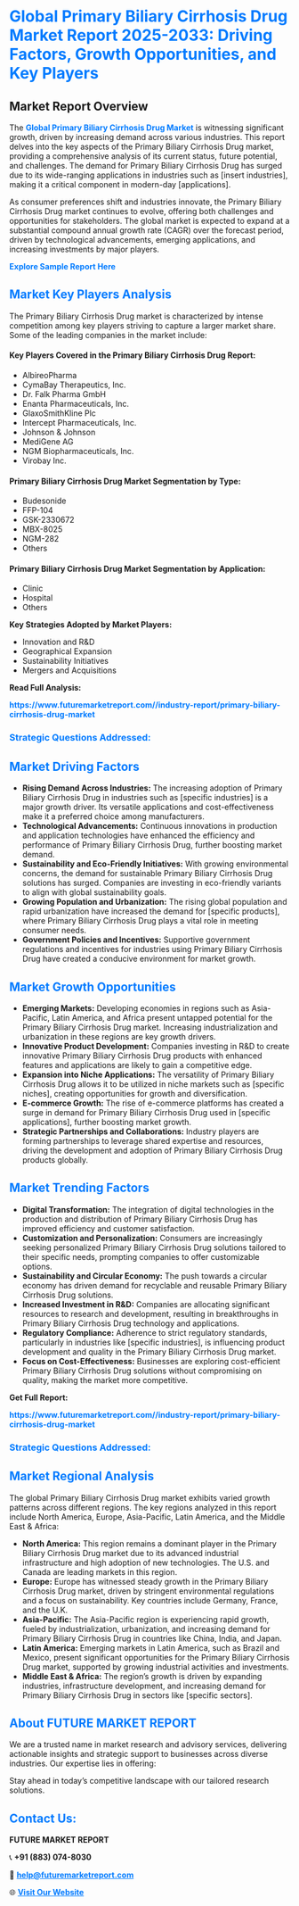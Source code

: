<h1 style="color: #007BFF;">Global Primary Biliary Cirrhosis Drug Market Report 2025-2033: Driving Factors, Growth Opportunities, and Key Players</h1>

<section id="overview">
<h2>Market Report Overview</h2>
<p>The <a href="https://www.futuremarketreport.com//industry-report/primary-biliary-cirrhosis-drug-market" style="color: #007BFF; text-decoration: none;"><strong>Global Primary Biliary Cirrhosis Drug Market</strong></a> is witnessing significant growth, driven by increasing demand across various industries. This report delves into the key aspects of the Primary Biliary Cirrhosis Drug market, providing a comprehensive analysis of its current status, future potential, and challenges. The demand for Primary Biliary Cirrhosis Drug has surged due to its wide-ranging applications in industries such as [insert industries], making it a critical component in modern-day [applications].</p>
<p>As consumer preferences shift and industries innovate, the Primary Biliary Cirrhosis Drug market continues to evolve, offering both challenges and opportunities for stakeholders. The global market is expected to expand at a substantial compound annual growth rate (CAGR) over the forecast period, driven by technological advancements, emerging applications, and increasing investments by major players.</p>
</section>

<section id="overview">
<p><a href="https://www.futuremarketreport.com//request-sample/reportId=53926" style="color: #007BFF; text-decoration: none;"><strong>Explore Sample Report Here</strong></a></p>
</section>

<section id="key-players">
<h2 style="color: #007BFF;">Market Key Players Analysis</h2>
<p>The Primary Biliary Cirrhosis Drug market is characterized by intense competition among key players striving to capture a larger market share. Some of the leading companies in the market include:</p>
<h4>Key Players Covered in the Primary Biliary Cirrhosis Drug Report:</h4>
<ul><li>AlbireoPharma</li><li>CymaBay Therapeutics, Inc.</li><li>Dr. Falk Pharma GmbH</li><li>Enanta Pharmaceuticals, Inc.</li><li>GlaxoSmithKline Plc</li><li>Intercept Pharmaceuticals, Inc.</li><li>Johnson &amp; Johnson</li><li>MediGene AG</li><li>NGM Biopharmaceuticals, Inc.</li><li>Virobay Inc.</li></ul>
<h4>Primary Biliary Cirrhosis Drug Market Segmentation by Type:</h4>
<ul><li>Budesonide</li><li>FFP-104</li><li>GSK-2330672</li><li>MBX-8025</li><li>NGM-282</li><li>Others</li></ul>

<h4>Primary Biliary Cirrhosis Drug Market Segmentation by Application:</h4>
<ul><li>Clinic</li><li>Hospital</li><li>Others</li></ul>
<p><strong>Key Strategies Adopted by Market Players:</strong></p>
<ul>
<li>Innovation and R&D</li>
<li>Geographical Expansion</li>
<li>Sustainability Initiatives</li>
<li>Mergers and Acquisitions</li>
</ul>
</section>

<section>
<p><strong>Read Full Analysis: </strong></p><a href="https://www.futuremarketreport.com//industry-report/primary-biliary-cirrhosis-drug-market" style="color: #007BFF; text-decoration: none;"><strong>https://www.futuremarketreport.com//industry-report/primary-biliary-cirrhosis-drug-market</strong></a>
<h3 style="color: #007BFF;">Strategic Questions Addressed:</h3>
</section>

<section id="driving-factors">
<h2 style="color: #007BFF;">Market Driving Factors</h2>
<ul>
<li><strong>Rising Demand Across Industries:</strong> The increasing adoption of Primary Biliary Cirrhosis Drug in industries such as [specific industries] is a major growth driver. Its versatile applications and cost-effectiveness make it a preferred choice among manufacturers.</li>
<li><strong>Technological Advancements:</strong> Continuous innovations in production and application technologies have enhanced the efficiency and performance of Primary Biliary Cirrhosis Drug, further boosting market demand.</li>
<li><strong>Sustainability and Eco-Friendly Initiatives:</strong> With growing environmental concerns, the demand for sustainable Primary Biliary Cirrhosis Drug solutions has surged. Companies are investing in eco-friendly variants to align with global sustainability goals.</li>
<li><strong>Growing Population and Urbanization:</strong> The rising global population and rapid urbanization have increased the demand for [specific products], where Primary Biliary Cirrhosis Drug plays a vital role in meeting consumer needs.</li>
<li><strong>Government Policies and Incentives:</strong> Supportive government regulations and incentives for industries using Primary Biliary Cirrhosis Drug have created a conducive environment for market growth.</li>
</ul>
</section>

<section id="growth-opportunities">
<h2 style="color: #007BFF;">Market Growth Opportunities</h2>
<ul>
<li><strong>Emerging Markets:</strong> Developing economies in regions such as Asia-Pacific, Latin America, and Africa present untapped potential for the Primary Biliary Cirrhosis Drug market. Increasing industrialization and urbanization in these regions are key growth drivers.</li>
<li><strong>Innovative Product Development:</strong> Companies investing in R&D to create innovative Primary Biliary Cirrhosis Drug products with enhanced features and applications are likely to gain a competitive edge.</li>
<li><strong>Expansion into Niche Applications:</strong> The versatility of Primary Biliary Cirrhosis Drug allows it to be utilized in niche markets such as [specific niches], creating opportunities for growth and diversification.</li>
<li><strong>E-commerce Growth:</strong> The rise of e-commerce platforms has created a surge in demand for Primary Biliary Cirrhosis Drug used in [specific applications], further boosting market growth.</li>
<li><strong>Strategic Partnerships and Collaborations:</strong> Industry players are forming partnerships to leverage shared expertise and resources, driving the development and adoption of Primary Biliary Cirrhosis Drug products globally.</li>
</ul>
</section>

<section id="trending-factors">
<h2 style="color: #007BFF;">Market Trending Factors</h2>
<ul>
<li><strong>Digital Transformation:</strong> The integration of digital technologies in the production and distribution of Primary Biliary Cirrhosis Drug has improved efficiency and customer satisfaction.</li>
<li><strong>Customization and Personalization:</strong> Consumers are increasingly seeking personalized Primary Biliary Cirrhosis Drug solutions tailored to their specific needs, prompting companies to offer customizable options.</li>
<li><strong>Sustainability and Circular Economy:</strong> The push towards a circular economy has driven demand for recyclable and reusable Primary Biliary Cirrhosis Drug solutions.</li>
<li><strong>Increased Investment in R&D:</strong> Companies are allocating significant resources to research and development, resulting in breakthroughs in Primary Biliary Cirrhosis Drug technology and applications.</li>
<li><strong>Regulatory Compliance:</strong> Adherence to strict regulatory standards, particularly in industries like [specific industries], is influencing product development and quality in the Primary Biliary Cirrhosis Drug market.</li>
<li><strong>Focus on Cost-Effectiveness:</strong> Businesses are exploring cost-efficient Primary Biliary Cirrhosis Drug solutions without compromising on quality, making the market more competitive.</li>
</ul>
</section>

<section>
<p><strong>Get Full Report: </strong></p><a href="https://www.futuremarketreport.com//industry-report/primary-biliary-cirrhosis-drug-market" style="color: #007BFF; text-decoration: none;"><strong>https://www.futuremarketreport.com//industry-report/primary-biliary-cirrhosis-drug-market</strong></a>
<h3 style="color: #007BFF;">Strategic Questions Addressed:</h3>
</section>


<section id="regional-analysis">
<h2 style="color: #007BFF;">Market Regional Analysis</h2>
<p>The global Primary Biliary Cirrhosis Drug market exhibits varied growth patterns across different regions. The key regions analyzed in this report include North America, Europe, Asia-Pacific, Latin America, and the Middle East & Africa:</p>
<ul>
<li><strong>North America:</strong> This region remains a dominant player in the Primary Biliary Cirrhosis Drug market due to its advanced industrial infrastructure and high adoption of new technologies. The U.S. and Canada are leading markets in this region.</li>
<li><strong>Europe:</strong> Europe has witnessed steady growth in the Primary Biliary Cirrhosis Drug market, driven by stringent environmental regulations and a focus on sustainability. Key countries include Germany, France, and the U.K.</li>
<li><strong>Asia-Pacific:</strong> The Asia-Pacific region is experiencing rapid growth, fueled by industrialization, urbanization, and increasing demand for Primary Biliary Cirrhosis Drug in countries like China, India, and Japan.</li>
<li><strong>Latin America:</strong> Emerging markets in Latin America, such as Brazil and Mexico, present significant opportunities for the Primary Biliary Cirrhosis Drug market, supported by growing industrial activities and investments.</li>
<li><strong>Middle East & Africa:</strong> The region’s growth is driven by expanding industries, infrastructure development, and increasing demand for Primary Biliary Cirrhosis Drug in sectors like [specific sectors].</li>
</ul>
</section>

<footer>
<h2 style="color: #007BFF;">About FUTURE MARKET REPORT</h2>
<p>We are a trusted name in market research and advisory services, delivering actionable insights and strategic support to businesses across diverse industries. Our expertise lies in offering:</p>

<p>Stay ahead in today’s competitive landscape with our tailored research solutions.</p>

<h2 style="color: #007BFF;">Contact Us:</h2>
<p><strong>FUTURE MARKET REPORT</strong></p>
<p>📞 <strong>+91 (883) 074-8030</strong></p>
<p>📧 <strong><a href="mailto:help@futuremarketreport.com" style="color: #007BFF;">help@futuremarketreport.com</a></strong></p>
<p>🌐 <strong><a href="https://www.futuremarketreport.com/" style="color: #007BFF;">Visit Our Website</a></strong></p>
</footer>